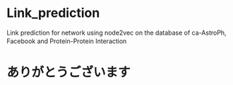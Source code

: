 # Link_prediction
Link prediction for network using node2vec on the database of ca-AstroPh, Facebook and Protein-Protein Interaction　　 

# ありがとうございます
